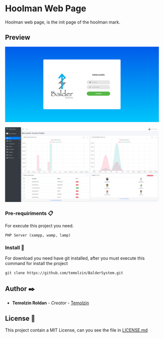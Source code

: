 # Hoolman Web Page

Hoolman web page,
is the init page of the hoolman mark.

## Preview

[![Preview Balder Start Web Page](https://github.com/temolzin/BalderSystem/blob/master/dist/img/initpage.png)](https://github.com/temolzin/BalderSystem/blob/master/dist/img/initpage.png)

[![Preview Balder Login Page](https://github.com/temolzin/BalderSystem/blob/master/dist/img/loginpage.png)](https://github.com/temolzin/BalderSystem/blob/master/dist/img/loginpage.png)


### Pre-requiriments 📋

For execute this project you need.

	PHP Server (xampp, wamp, lamp)
	

### Install 🔧

For download you need have git installed, after you must execute this command for install the project 

```
git clone https://github.com/temolzin/BalderSystem.git
```

## Author ✒️


* **Temolzin Roldan** - *Creator* - [Temolzin](https://github.com/temolzin)


## License 📄

This project contain a MIT License, can you see the file in [LICENSE.md](https://github.com/temolzin/BalderSystem/blob/master/LICENSE)


